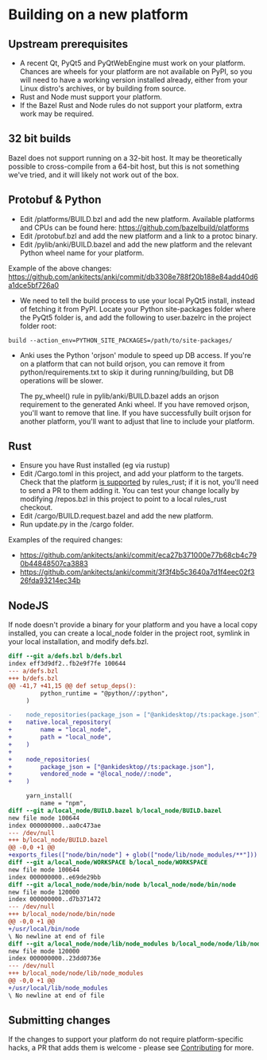 # Building on a new platform

## Upstream prerequisites

-   A recent Qt, PyQt5 and PyQtWebEngine must work on your platform. Chances are wheels
    for your platform are not available on PyPI, so you will need to have a working
    version installed already, either from your Linux distro's archives, or by building
    from source.
-   Rust and Node must support your platform.
-   If the Bazel Rust and Node rules do not support your platform, extra work may be required.

## 32 bit builds

Bazel does not support running on a 32-bit host. It may be theoretically
possible to cross-compile from a 64-bit host, but this is not something we've
tried, and it will likely not work out of the box.

## Protobuf & Python

-   Edit /platforms/BUILD.bzl and add the new platform. Available platforms
    and CPUs can be found here: https://github.com/bazelbuild/platforms
-   Edit /protobuf.bzl and add the new platform and a link to a protoc binary.
-   Edit /pylib/anki/BUILD.bazel and add the new platform and the relevant
    Python wheel name for your platform.

Example of the above changes:
https://github.com/ankitects/anki/commit/db3308e788f20b188e84add40d6a1dce5bf726a0

-   We need to tell the build process to use your local PyQt5 install, instead of
    fetching it from PyPI. Locate your Python site-packages folder where the PyQt5
    folder is, and add the following to user.bazelrc in the project folder root:

```
build --action_env=PYTHON_SITE_PACKAGES=/path/to/site-packages/
```

-   Anki uses the Python 'orjson' module to speed up DB access. If you're on a
    platform that can not build orjson, you can remove it from
    python/requirements.txt to skip it during running/building, but DB operations
    will be slower.

    The py_wheel() rule in pylib/anki/BUILD.bazel adds an orjson requirement to
    the generated Anki wheel. If you have removed orjson, you'll want to
    remove that line. If you have successfully built orjson for another platform,
    you'll want to adjust that line to include your platform.

## Rust

-   Ensure you have Rust installed (eg via rustup)
-   Edit /Cargo.toml in this project, and add your platform
    to the targets. Check that the platform [is supported](https://github.com/bazelbuild/rules_rust/blob/master/rust/platform/platform.bzl) by rules_rust; if it is not, you'll
    need to send a PR to them adding it. You can test your change locally by modifying
    /repos.bzl in this project to point to a local rules_rust checkout.
-   Edit /cargo/BUILD.request.bazel and add the new platform.
-   Run update.py in the /cargo folder.

Examples of the required changes:

-   https://github.com/ankitects/anki/commit/eca27b371000e77b68cb4c790b44848507ca3883
-   https://github.com/ankitects/anki/commit/3f3f4b5c3640a7d1f4eec02f326fda93214ec34b

## NodeJS

If node doesn't provide a binary for your platform and you have a local copy
installed, you can create a local_node folder in the project root, symlink in
your local installation, and modify defs.bzl.

```patch
diff --git a/defs.bzl b/defs.bzl
index eff3d9df2..fb2e9f7fe 100644
--- a/defs.bzl
+++ b/defs.bzl
@@ -41,7 +41,15 @@ def setup_deps():
         python_runtime = "@python//:python",
     )

-    node_repositories(package_json = ["@ankidesktop//ts:package.json"])
+    native.local_repository(
+        name = "local_node",
+        path = "local_node",
+    )
+
+    node_repositories(
+        package_json = ["@ankidesktop//ts:package.json"],
+        vendored_node = "@local_node//:node",
+    )

     yarn_install(
         name = "npm",
diff --git a/local_node/BUILD.bazel b/local_node/BUILD.bazel
new file mode 100644
index 000000000..aa0c473ae
--- /dev/null
+++ b/local_node/BUILD.bazel
@@ -0,0 +1 @@
+exports_files(["node/bin/node"] + glob(["node/lib/node_modules/**"]))
diff --git a/local_node/WORKSPACE b/local_node/WORKSPACE
new file mode 100644
index 000000000..e69de29bb
diff --git a/local_node/node/bin/node b/local_node/node/bin/node
new file mode 120000
index 000000000..d7b371472
--- /dev/null
+++ b/local_node/node/bin/node
@@ -0,0 +1 @@
+/usr/local/bin/node
\ No newline at end of file
diff --git a/local_node/node/lib/node_modules b/local_node/node/lib/node_modules
new file mode 120000
index 000000000..23dd0736e
--- /dev/null
+++ b/local_node/node/lib/node_modules
@@ -0,0 +1 @@
+/usr/local/lib/node_modules
\ No newline at end of file
```

## Submitting changes

If the changes to support your platform do not require platform-specific hacks,
a PR that adds them is welcome - please see [Contributing](./contributing.md) for more.
